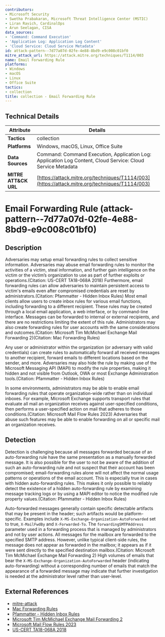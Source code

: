 ```yaml
---
contributors:
- Microsoft Security
- Swetha Prabakaran, Microsoft Threat Intelligence Center (MSTIC)
- Liran Ravich, CardinalOps
- Arun Seelagan, CISA
data_sources:
- 'Command: Command Execution'
- 'Application Log: Application Log Content'
- 'Cloud Service: Cloud Service Metadata'
id: attack-pattern--7d77a07d-02fe-4e88-8bd9-e9c008c01bf0
mitre_attack_url: https://attack.mitre.org/techniques/T1114/003
name: Email Forwarding Rule
platforms:
- Windows
- macOS
- Linux
- Office Suite
tactics:
- collection
title: collection - Email Forwarding Rule
---
```


## Technical Details

| Attribute | Details |
|-----------|----------|
| **Tactics** | collection |
| **Platforms** | Windows, macOS, Linux, Office Suite |
| **Data Sources** | Command: Command Execution, Application Log: Application Log Content, Cloud Service: Cloud Service Metadata |
| **MITRE ATT&CK URL** | [https://attack.mitre.org/techniques/T1114/003](https://attack.mitre.org/techniques/T1114/003) |

# Email Forwarding Rule (attack-pattern--7d77a07d-02fe-4e88-8bd9-e9c008c01bf0)

## Description
Adversaries may setup email forwarding rules to collect sensitive information. Adversaries may abuse email forwarding rules to monitor the activities of a victim, steal information, and further gain intelligence on the victim or the victim’s organization to use as part of further exploits or operations.(Citation: US-CERT TA18-068A 2018) Furthermore, email forwarding rules can allow adversaries to maintain persistent access to victim's emails even after compromised credentials are reset by administrators.(Citation: Pfammatter - Hidden Inbox Rules) Most email clients allow users to create inbox rules for various email functions, including forwarding to a different recipient. These rules may be created through a local email application, a web interface, or by command-line interface. Messages can be forwarded to internal or external recipients, and there are no restrictions limiting the extent of this rule. Administrators may also create forwarding rules for user accounts with the same considerations and outcomes.(Citation: Microsoft Tim McMichael Exchange Mail Forwarding 2)(Citation: Mac Forwarding Rules)

Any user or administrator within the organization (or adversary with valid credentials) can create rules to automatically forward all received messages to another recipient, forward emails to different locations based on the sender, and more. Adversaries may also hide the rule by making use of the Microsoft Messaging API (MAPI) to modify the rule properties, making it hidden and not visible from Outlook, OWA or most Exchange Administration tools.(Citation: Pfammatter - Hidden Inbox Rules)

In some environments, administrators may be able to enable email forwarding rules that operate organization-wide rather than on individual inboxes. For example, Microsoft Exchange supports transport rules that evaluate all mail an organization receives against user-specified conditions, then performs a user-specified action on mail that adheres to those conditions.(Citation: Microsoft Mail Flow Rules 2023) Adversaries that abuse such features may be able to enable forwarding on all or specific mail an organization receives. 

## Detection
Detection is challenging because all messages forwarded because of an auto-forwarding rule have the same presentation as a manually forwarded message. It is also possible for the user to not be aware of the addition of such an auto-forwarding rule and not suspect that their account has been compromised; email-forwarding rules alone will not affect the normal usage patterns or operations of the email account. This is especially true in cases with hidden auto-forwarding rules. This makes it only possible to reliably detect the existence of a hidden auto-forwarding rule by examining message tracking logs or by using a MAPI editor to notice the modified rule property values.(Citation: Pfammatter - Hidden Inbox Rules)

Auto-forwarded messages generally contain specific detectable artifacts that may be present in the header; such artifacts would be platform-specific. Examples include `X-MS-Exchange-Organization-AutoForwarded` set to true, `X-MailFwdBy` and `X-Forwarded-To`. The `forwardingSMTPAddress` parameter used in a forwarding process that is managed by administrators and not by user actions. All messages for the mailbox are forwarded to the specified SMTP address. However, unlike typical client-side rules, the message does not appear as forwarded in the mailbox; it appears as if it were sent directly to the specified destination mailbox.(Citation: Microsoft Tim McMichael Exchange Mail Forwarding 2) High volumes of emails that bear the `X-MS-Exchange-Organization-AutoForwarded` header (indicating auto-forwarding) without a corresponding number of emails that match the appearance of a forwarded message may indicate that further investigation is needed at the administrator level rather than user-level.

## External References
- [mitre-attack](https://attack.mitre.org/techniques/T1114/003)
- [Mac Forwarding Rules](https://support.apple.com/guide/mail/reply-to-forward-or-redirect-emails-mlhlp1010/mac)
- [Pfammatter - Hidden Inbox Rules](https://blog.compass-security.com/2018/09/hidden-inbox-rules-in-microsoft-exchange/)
- [Microsoft Tim McMichael Exchange Mail Forwarding 2](https://blogs.technet.microsoft.com/timmcmic/2015/06/08/exchange-and-office-365-mail-forwarding-2/)
- [Microsoft Mail Flow Rules 2023](https://learn.microsoft.com/en-us/exchange/security-and-compliance/mail-flow-rules/mail-flow-rules)
- [US-CERT TA18-068A 2018](https://www.us-cert.gov/ncas/alerts/TA18-086A)
